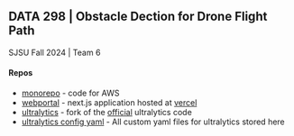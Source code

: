 ## DATA 298 | Obstacle Dection for Drone Flight Path

SJSU Fall 2024 | Team 6

#### Repos

- [monorepo](https://github.com/sjsu2024-data298-team6/monorepo) - code for AWS
- [webportal](https://github.com/sjsu2024-data298-team6/webportal) - next.js application hosted at [vercel](https://sjsu-msda-f24-team6-webportal.vercel.app/)
- [ultralytics](https://github.com/sjsu2024-data298-team6/ultralytics) - fork of the [official](https://github.com/ultralytics/ultralytics) ultralytics code
- [ultralytics config yaml](https://github.com/sjsu2024-data298-team6/ultralytics/tree/main/ultralytics/cfg/models/custom) - All custom yaml files for ultralytics stored here
